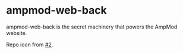 # ampmod-web-back
ampmod-web-back is the secret machinery that powers the AmpMod website.

Repo icon from [#2](https://codeberg.org/ampmod/ampmod-web-back/issues/2).